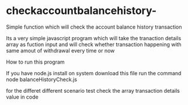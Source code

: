 # checkaccountbalancehistory-
Simple function which will check the account balance history transaction


Its a very simple javascript program which will take the tranaction details array as fuction input and will check whether transaction happening with same amout of withdrawal every time or now

How to run this program

If you have node.js install on system
download this file
run the command node balanceHistoryCheck.js

for the differet different scenario test check the array transaction details value in code
